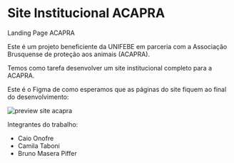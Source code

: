 # Site Institucional ACAPRA
Landing Page ACAPRA

Este é um projeto beneficiente da UNIFEBE em parceria com a Associação Brusquense de proteção aos animais (ACAPRA).

Temos como tarefa desenvolver um site institucional completo para a ACAPRA.

Este é o Figma de como esperamos que as páginas do site fiquem ao final do desenvolvimento:

![preview site acapra](https://github.com/user-attachments/assets/e7ee5cbc-b8cd-49be-a2b1-26a8b034ceb0)

Integrantes do trabalho:
- Caio Onofre
- Camila Taboni
- Bruno Masera Piffer
